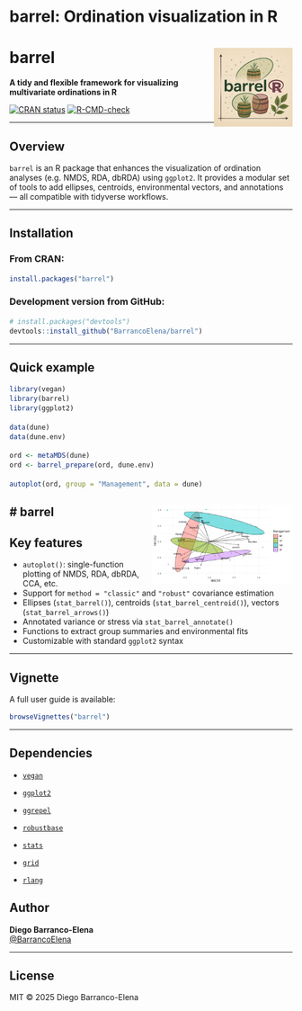barrel: Ordination visualization in R
================

# barrel <img src="man/figures/logo.png" align="right" height="140"/>

**A tidy and flexible framework for visualizing multivariate ordinations
in R**

[![CRAN
status](https://www.r-pkg.org/badges/version/barrel)](https://CRAN.R-project.org/package=barrel)
[![R-CMD-check](https://github.com/BarrancoElena/barrel/actions/workflows/R-CMD-check.yaml/badge.svg)](https://github.com/YOUR_USERNAME/barrel/actions)

------------------------------------------------------------------------

## Overview

`barrel` is an R package that enhances the visualization of ordination
analyses (e.g. NMDS, RDA, dbRDA) using `ggplot2`. It provides a modular
set of tools to add ellipses, centroids, environmental vectors, and
annotations — all compatible with tidyverse workflows.

------------------------------------------------------------------------

## Installation

### From CRAN:

``` r
install.packages("barrel")
```

### Development version from GitHub:

``` r
# install.packages("devtools")
devtools::install_github("BarrancoElena/barrel")
```

------------------------------------------------------------------------

## Quick example

``` r
library(vegan)
library(barrel)
library(ggplot2)

data(dune)
data(dune.env)

ord <- metaMDS(dune)
ord <- barrel_prepare(ord, dune.env)

autoplot(ord, group = "Management", data = dune)
```

## \# barrel <img src="man/figures/example.nmds.Rplot.png" align="right" height="140"/>

## Key features

- `autoplot()`: single-function plotting of NMDS, RDA, dbRDA, CCA, etc.
- Support for `method = "classic"` and `"robust"` covariance estimation
- Ellipses (`stat_barrel()`), centroids (`stat_barrel_centroid()`),
  vectors (`stat_barrel_arrows()`)
- Annotated variance or stress via `stat_barrel_annotate()`
- Functions to extract group summaries and environmental fits
- Customizable with standard `ggplot2` syntax

------------------------------------------------------------------------

## Vignette

A full user guide is available:

``` r
browseVignettes("barrel")
```

------------------------------------------------------------------------

## Dependencies

- [`vegan`](https://cran.r-project.org/package=vegan)

- [`ggplot2`](https://cran.r-project.org/package=ggplot2)

- [`ggrepel`](https://cran.r-project.org/package=ggrepel)

- [`robustbase`](https://cran.r-project.org/package=robustbase)

- [`stats`](https://cran.r-project.org/package=stats)

- [`grid`](https://cran.r-project.org/package=grid)

- [`rlang`](https://cran.r-project.org/package=rlang)

## Author

**Diego Barranco-Elena**  
[@BarrancoElena](https://github.com/BarrancoElena)

------------------------------------------------------------------------

## License

MIT © 2025 Diego Barranco-Elena
